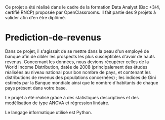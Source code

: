 Ce projet a été réalisé dans le cadre de la formation Data Analyst (Bac +3/4, certifié RNCP) proposée par OpenClassrooms. Il fait partie des 9 projets à valider afin d'en être diplômé.

# Prediction-de-revenus

Dans ce projet, il s'agissait de se mettre dans la peau d'un employé de banque afin de cibler les prospects les plus susceptibles d'avoir de hauts revenus.
Concernant les données, nous devions récupérer celles de la World Income Distribution, datée de 2008 (principalement des études réalisées au niveau national pour bon nombre de pays, et contenant les distributions de revenus des populations concernées) ; les indices de Gini estimés par la Banque mondiale ainsi que le nombre d'habitants de chaque pays présent dans votre base.

Le projet a été réalisé grâce à des statistiques descriptives et des modélisation de type ANOVA et régression linéaire.

Le langage informatique utilisé est Python.
